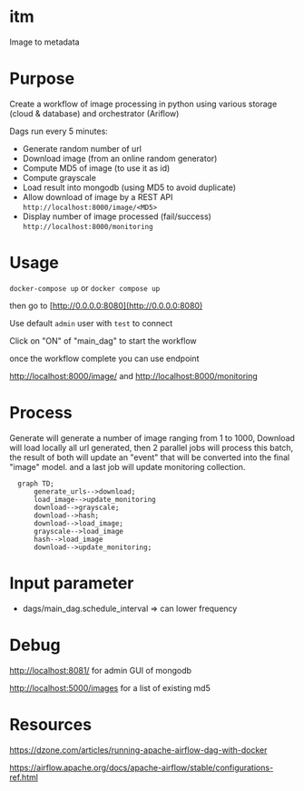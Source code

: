 # itm

Image to metadata

# Purpose

Create a workflow of image processing in python using various storage (cloud & database) and orchestrator (Ariflow)

Dags run every 5 minutes:
* Generate random number of url
* Download image (from an online random generator)
* Compute MD5 of image (to use it as id)
* Compute grayscale
* Load result into mongodb (using MD5 to avoid duplicate)
* Allow download of image by a REST API `http://localhost:8000/image/<MD5>`
* Display number of image processed (fail/success) `http://localhost:8000/monitoring`

# Usage

`docker-compose up` or `docker compose up`

then go to [http://0.0.0.0:8080](http://0.0.0.0:8080)

Use default `admin` user with `test` to connect

Click on "ON" of "main_dag" to start the workflow

once the workflow complete you can use endpoint

[http://localhost:8000/image/<MD5>](http://localhost:8000/image/<MD5>)
and
[http://localhost:8000/monitoring](http://localhost:8000/monitoring)

# Process

Generate will generate a number of image ranging from 1 to 1000, Download will load locally all url generated, then 2 parallel jobs will process this batch, the result of both will update an "event" that will be converted into the final "image" model.
and a last job will update monitoring collection.

```mermaid
  graph TD;
      generate_urls-->download;
      load_image-->update_monitoring
      download-->grayscale;
      download-->hash;
      download-->load_image;
      grayscale-->load_image
      hash-->load_image
      download-->update_monitoring;

```

# Input parameter

* dags/main_dag.schedule_interval => can lower frequency

# Debug

[http://localhost:8081/](http://localhost:8081/) for admin GUI of mongodb

[http://localhost:5000/images](http://localhost:8000/images) for a list of existing md5

# Resources

https://dzone.com/articles/running-apache-airflow-dag-with-docker

https://airflow.apache.org/docs/apache-airflow/stable/configurations-ref.html
